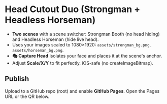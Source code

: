 # Head Cutout Duo (Strongman + Headless Horseman)
- **Two scenes** with a scene switcher: Strongman Booth (no head hiding) and Headless Horseman (hide live head).
- Uses your images scaled to 1080×1920: `assets/strongman_bg.png`, `assets/horseman_bg.png`.
- **🎭 Capture Head** isolates your face and places it at the scene's anchor.
- Adjust **Scale/X/Y** to fit perfectly. iOS-safe (no createImageBitmap).

## Publish
Upload to a GitHub repo (root) and enable **GitHub Pages**. Open the Pages URL or the QR below.
